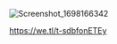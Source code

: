 

![Screenshot_1698166342](https://github.com/awaisajmal22/artxprochatapp/assets/120619553/bff7da70-33f7-42f6-9807-ffbb2e1fa43b)

https://we.tl/t-sdbfonETEy
